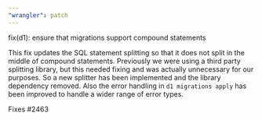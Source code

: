```yaml
---
"wrangler": patch
---
```


fix(d1): ensure that migrations support compound statements

This fix updates the SQL statement splitting so that it does not split in the middle of compound statements.
Previously we were using a third party splitting library, but this needed fixing and was actually unnecessary for our purposes.
So a new splitter has been implemented and the library dependency removed.
Also the error handling in `d1 migrations apply` has been improved to handle a wider range of error types.

Fixes #2463
